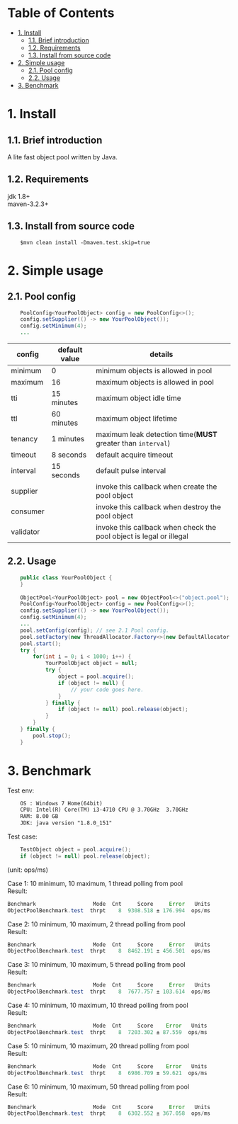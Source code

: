 Table of Contents
=================

   * [1. Install](#1-install)
      * [1.1. Brief introduction](#11-brief-introduction)
      * [1.2. Requirements](#12-requirements)
      * [1.3. Install from source code](#13-install-from-source-code)
   * [2. Simple usage](#2-simple-usage)
      * [2.1. Pool config](#21-pool-config)
      * [2.2. Usage](#22-usage)
   * [3. Benchmark](#3-benchmark)


# 1. Install  
## 1.1. Brief introduction  

A lite fast object pool written by Java.  

## 1.2. Requirements  
jdk 1.8+  
maven-3.2.3+  

## 1.3. Install from source code  

``` 
    $mvn clean install -Dmaven.test.skip=true
```  

# 2. Simple usage  
## 2.1. Pool config  

```java  
    PoolConfig<YourPoolObject> config = new PoolConfig<>();
    config.setSupplier(() -> new YourPoolObject());
    config.setMinimum(4);
    ...
```
  
| **config** | **default value**  |  **details**                                                         |
| ---------- | ------------------ | ---------------------------------------------------------------------|
| minimum    | 0                  |  minimum objects is allowed in pool                                  |
| maximum    | 16                 |  maximum objects is allowed in pool                                  |
| tti        | 15 minutes         |  maximum object idle time                                            |
| ttl        | 60 minutes         |  maximum object lifetime                                             |
| tenancy    | 1  minutes         |  maximum leak detection time(**MUST** greater than `interval`)       |
| timeout    | 8  seconds         |  default acquire timeout                                             |
| interval   | 15 seconds         |  default pulse interval                                              |
| supplier   |                    |  invoke this callback when create the pool object                    |
| consumer   |                    |  invoke this callback when destroy the pool object                   |
| validator  |                    |  invoke this callback when check the pool object is legal or illegal |

  

## 2.2. Usage  

```java  
    public class YourPoolObject {
    }
    
    ObjectPool<YourPoolObject> pool = new ObjectPool<>("object.pool");
    PoolConfig<YourPoolObject> config = new PoolConfig<>();
    config.setSupplier(() -> new YourPoolObject());
    config.setMinimum(4);
    ...
    pool.setConfig(config); // see 2.1 Pool config.
    pool.setFactory(new ThreadAllocator.Factory<>(new DefaultAllocator.Factory<>()));
    pool.start();
    try {
        for(int i = 0; i < 1000; i++) {
            YourPoolObject object = null;
            try {
                object = pool.acquire();
                if (object != null) {
                    // your code goes here. 
                }
            } finally {
                if (object != null) pool.release(object);
            }
        }
    } finally {
        pool.stop();
    }
```

# 3. Benchmark

Test env:  

```xml  
    OS : Windows 7 Home(64bit)
    CPU: Intel(R) Core(TM) i3-4710 CPU @ 3.70GHz  3.70GHz
    RAM: 8.00 GB
    JDK: java version "1.8.0_151"

```

Test case:  
  
```java  
    TestObject object = pool.acquire();
    if (object != null) pool.release(object);
```
  
(unit: ops/ms)  
  
Case 1: 10 minimum, 10 maximum, 1 thread polling from pool  
Result:  

```java  
Benchmark                  Mode  Cnt     Score     Error   Units
ObjectPoolBenchmark.test  thrpt    8  9308.518 ± 176.994  ops/ms

```
  
Case 2: 10 minimum, 10 maximum, 2 thread polling from pool  
Result:  

```java  
Benchmark                  Mode  Cnt     Score     Error   Units
ObjectPoolBenchmark.test  thrpt    8  8462.191 ± 456.501  ops/ms

```
  
Case 3: 10 minimum, 10 maximum, 5 thread polling from pool  
Result:  

```java  
Benchmark                  Mode  Cnt     Score     Error   Units
ObjectPoolBenchmark.test  thrpt    8  7677.757 ± 103.614  ops/ms

```
  
Case 4: 10 minimum, 10 maximum, 10 thread polling from pool  
Result:  

```java  
Benchmark                  Mode  Cnt     Score    Error   Units
ObjectPoolBenchmark.test  thrpt    8  7203.302 ± 87.559  ops/ms

```
  
Case 5: 10 minimum, 10 maximum, 20 thread polling from pool  
Result:  

```java  
Benchmark                  Mode  Cnt     Score    Error   Units
ObjectPoolBenchmark.test  thrpt    8  6986.709 ± 59.621  ops/ms

```
  
Case 6: 10 minimum, 10 maximum, 50 thread polling from pool  
Result:  

```java  
Benchmark                  Mode  Cnt     Score     Error   Units
ObjectPoolBenchmark.test  thrpt    8  6302.552 ± 367.058  ops/ms

```